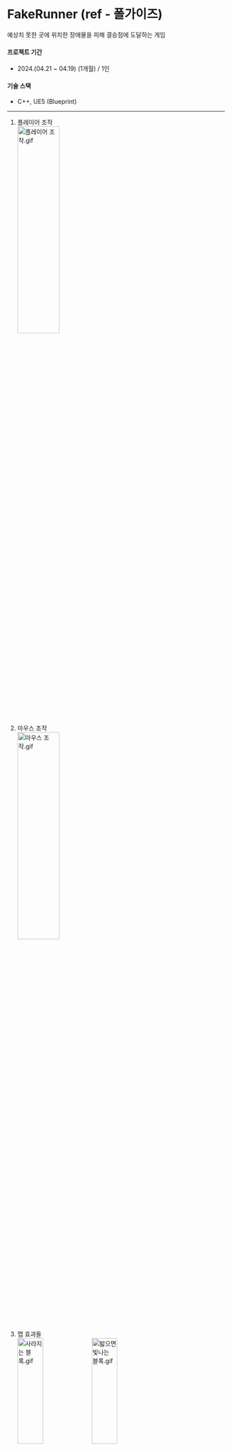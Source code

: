 # FakeRunner (ref - 폴가이즈)  
예상치 못한 곳에 위치한 장애물을 피해 결승점에 도달하는 게임  

#### 프로젝트 기간
- 2024.(04.21 ~ 04.19) (1개월) / 1인
 
#### 기술 스택
- C++, UE5 (Blueprint)
---


1. 플레이어 조작   
<img src="https://github.com/user-attachments/assets/116c2074-bdc0-4889-b754-7309e267b9eb" width="45%" height="35%" alt="플레이어 조작.gif"></img>
       
       
2. 마우스 조작    
<img src="https://github.com/user-attachments/assets/46a685ab-8aa3-441e-aa5c-9b5c0e897896" width="45%" height="35%" alt="마우스 조작.gif"></img>

   
3. 맵 효과들    
<img src="https://github.com/user-attachments/assets/6a00eab7-1ad0-4a26-ba1b-8f282283fb9c" width="35%" height="25%" alt="사라지는 블록.gif"></img>
<img src="https://github.com/user-attachments/assets/e8560431-2591-4f71-bd86-79de8ca881cd" width="35%" height="25%" alt="밟으면 빛나는 블록.gif"></img>
<img src="https://github.com/user-attachments/assets/0fc05186-6018-483a-9762-05692f722b12" width="35%" height="25%" alt="이동하는 발판.gif"></img>


4. UI (UMG)   
<img src="https://github.com/user-attachments/assets/8de60705-cb98-488f-90e9-9a1266eb46ce" width="45%" height="35%" alt="UI.gif"></img>

